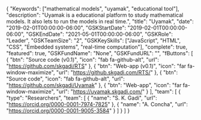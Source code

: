{
    "Keywords": ["mathematical models", "uyamak", "educational tool"],
    "description": "Uyamak is a educational platform to study mathematical models. It also lets to run the models in real time.",
    "title": "Uyamak",
    "date": "2019-02-01T00:00:00-06:00",
    "GSKStartDate": "2019-02-01T00:00:00-06:00",
    "GSKEndDate": "2021-05-01T00:00:00-06:00",
    "GSKRole": "Leader",
    "GSKTeamSize": "2",
    "GSKKeySkills": ["JavaScript", "HTML", "CSS", "Embedded systems", "real-time computation"],
    "complete": true,
    "featured": true,
    "GSKFundName": "None",
    "GSKFundURL": "",
    "fButtons": [
        {
            "btn": "Source code (v0.1)",
            "icon": "fab fa-github-alt",
            "url": "https://github.com/skgadi/RTS"
        },
        {
            "btn": "Web-app  (v0.1)",
            "icon": "far fa-window-maximize",
            "url": "https://github.skgadi.com/RTS/"
        },
        {
            "btn": "Source code",
            "icon": "fab fa-github-alt",
            "url": "https://github.com/skgadi/Uyamak"
        },
        {
            "btn": "Web-app",
            "icon": "far fa-window-maximize",
            "url": "https://uyamak.skgadi.com/"
        }
    ],
    "team": [
        {
            "type": "Researchers",
            "team": [
                {
                    "name": "S. K. Gadi",
                    "url": "https://orcid.org/0000-0001-7974-7825"
                },
                {
                    "name": "A. Concha",
                    "url": "https://orcid.org/0000-0001-9005-3584"
                }
            ]
        }
    ]
}
